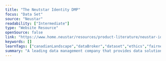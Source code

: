```yaml
---
title: "The Neutstar Identity DMP"
focus: "Data Set"
source: "Neustar"
readability: ["Intermediate"]
type: "Website Resource"
openSource: false
link: "https://www.home.neustar/resources/product-literature/neustar-identity-data-management-platform"
keywords: []
learnTags: ["canadianLandscape","dataBroker","dataset","ethics","fairness","inclusivePractice"]
summary: "A leading data management company that provides data solutions to businesses, serving more than 8,000 clients worldwide. "
---
```


